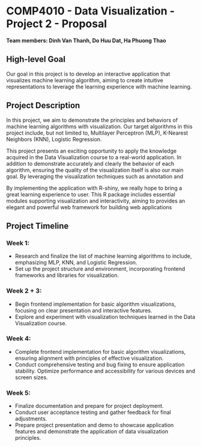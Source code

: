 # COMP4010 - Data Visualization - Project 2 - Proposal

**Team members: Dinh Van Thanh, Do Huu Dat, Ha Phuong Thao**

## High-level Goal

Our goal in this project is to develop an interactive application that visualizes machine learning algorithm, aiming to create intuitive representations to leverage the learning experience with machine learning.

## Project Description

In this project, we aim to demonstrate the principles and behaviors of machine learning algorithms with visualization. Our target algorithms in this project include, but not limited to, Multilayer Perceptron (MLP), K-Nearest Neighbors (KNN), Logistic Regression.

This project presents an exciting opportunity to apply the knowledge acquired in the Data Visualization course to a real-world application. In addition to demonstrate accurately and clearly the behavior of each algorithm, ensuring the quality of the visualization itself is also our main goal. By leveraging the visualization techniques such as annotation and

By implementing the application with R-shiny, we really hope to bring a great learning experience to user. This R package includes essential modules supporting visualization and interactivity, aiming to provides an elegant and powerful web framework for building web applications

## Project Timeline

### Week 1:

- Research and finalize the list of machine learning algorithms to include, emphasizing MLP, KNN, and Logistic Regression.
- Set up the project structure and environment, incorporating frontend frameworks and libraries for visualization.

### Week 2 + 3:

- Begin frontend implementation for basic algorithm visualizations, focusing on clear presentation and interactive features.
- Explore and experiment with visualization techniques learned in the Data Visualization course.

### Week 4:

- Complete frontend implementation for basic algorithm visualizations, ensuring alignment with principles of effective visualization.
- Conduct comprehensive testing and bug fixing to ensure application stability.
  Optimize performance and accessibility for various devices and screen sizes.

### Week 5:

- Finalize documentation and prepare for project deployment.
- Conduct user acceptance testing and gather feedback for final adjustments.
- Prepare project presentation and demo to showcase application features and demonstrate the application of data visualization principles.
